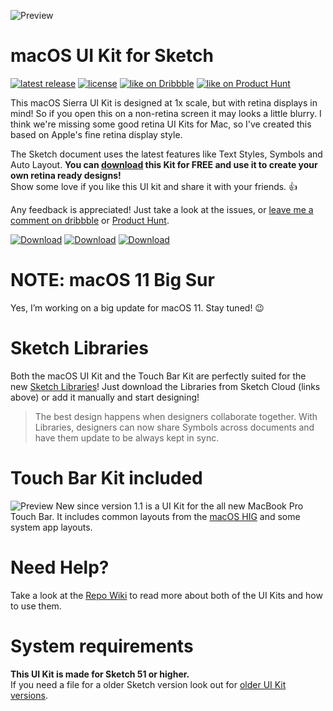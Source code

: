 ![Preview](Previews/Repo%20Header.jpg?raw=true)

# macOS UI Kit for Sketch
[![latest release](https://img.shields.io/github/release/alexkaessner/macOS-UI-Kit.svg)](https://github.com/alexkaessner/macOS-UI-Kit/releases/latest) [![license](https://img.shields.io/github/license/alexkaessner/macOS-UI-Kit.svg)](https://github.com/alexkaessner/macOS-UI-Kit/blob/master/LICENSE) [![like on Dribbble](https://img.shields.io/badge/like%20on-Dribbble-ea4c89.svg)](https://dribbble.com/shots/2987000-macOS-Sierra-UI-Kit-for-Sketch) [![like on Product Hunt](https://img.shields.io/badge/like%20on-Product%20Hunt-da5530.svg)](https://www.producthunt.com/posts/macos-ui-kit-for-sketch)

This macOS Sierra UI Kit is designed at 1x scale, but with retina displays in mind! So if you open this on a non-retina screen it may looks a little blurry. I think we're missing some good retina UI Kits for Mac, so I've created this based on Apple's fine retina display style. 

The Sketch document uses the latest features like Text Styles, Symbols and Auto Layout. **You can [download](https://github.com/alexkaessner/macOS-UI-Kit/archive/master.zip) this Kit for FREE and use it to create your own retina ready designs!**  
Show some love if you like this UI kit and share it with your friends. :+1:

Any feedback is appreciated! Just take a look at the issues, or [leave me a comment on dribbble](https://dribbble.com/shots/2987000-macOS-Sierra-UI-Kit-for-Sketch) or [Product Hunt](https://www.producthunt.com/posts/macos-ui-kit-for-sketch).

[![Download](Previews/Banner.png?raw=true)](https://github.com/alexkaessner/macOS-UI-Kit/archive/master.zip)
[![Download](Previews/Banner-Cloud.png?raw=true)](https://sketch.cloud/s/dr1K9)
[![Download](Previews/Banner-Cloud2.png?raw=true)](https://sketch.cloud/s/2mYvQ)

# NOTE: macOS 11 Big Sur
Yes, I’m working on a big update for macOS 11. Stay tuned! :wink:

# Sketch Libraries
Both the macOS UI Kit and the Touch Bar Kit are perfectly suited for the new [Sketch Libraries](https://sketchapp.com/docs/libraries/)! Just download the Libraries from Sketch Cloud (links above) or add it manually and start designing!

> The best design happens when designers collaborate together. With Libraries, designers can now share Symbols across documents and have them update to be always kept in sync.

# Touch Bar Kit included
![Preview](Previews/Touch%20Bar%20Preview.jpg?raw=true)
New since version 1.1 is a UI Kit for the all new MacBook Pro Touch Bar. It includes common layouts from the [macOS HIG](https://developer.apple.com/library/content/documentation/UserExperience/Conceptual/OSXHIGuidelines/AbouttheTouchBar.html#//apple_ref/doc/uid/20000957-CH104-SW1) and some system app layouts.

# Need Help?
Take a look at the [Repo Wiki](https://github.com/alexkaessner/macOS-UI-Kit/wiki) to read more about both of the UI Kits and how to use them.

# System requirements
**This UI Kit is made for Sketch 51 or higher.**  
If you need a file for a older Sketch version look out for [older UI Kit versions](https://github.com/alexkaessner/macOS-UI-Kit/releases).
